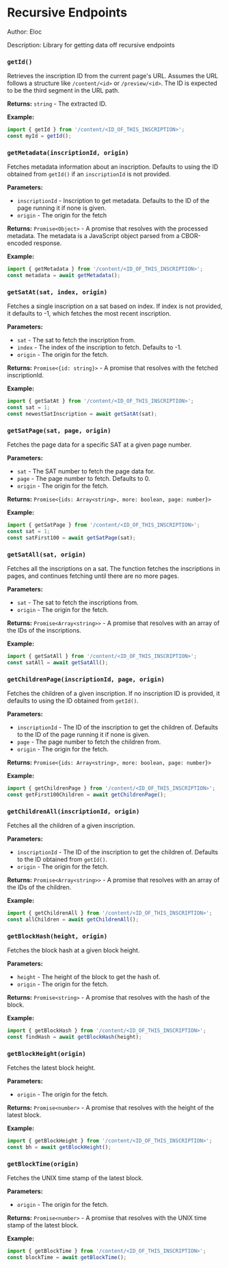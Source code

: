 # Recursive Endpoints

Author: Eloc

Description: Library for getting data off recursive endpoints

### `getId()`

Retrieves the inscription ID from the current page's URL. Assumes the URL follows a structure like `/content/<id>` or `/preview/<id>`. The ID is expected to be the third segment in the URL path.

**Returns:** `string` - The extracted ID.

**Example:**

```javascript
import { getId } from '/content/<ID_OF_THIS_INSCRIPTION>';
const myId = getId();
```

### `getMetadata(inscriptionId, origin)`

Fetches metadata information about an inscription. Defaults to using the ID obtained from `getId()` if an `inscriptionId` is not provided.

**Parameters:**

- `inscriptionId` - Inscription to get metadata. Defaults to the ID of the page running it if none is given.
- `origin` - The origin for the fetch

**Returns:** `Promise<Object>` - A promise that resolves with the processed metadata. The metadata is a JavaScript object parsed from a CBOR-encoded response.

**Example:**

```javascript
import { getMetadata } from '/content/<ID_OF_THIS_INSCRIPTION>';
const metadata = await getMetadata();
```

### `getSatAt(sat, index, origin)`

Fetches a single inscription on a sat based on index. If index is not provided, it defaults to -1, which fetches the most recent inscription.

**Parameters:**

- `sat` - The sat to fetch the inscription from.
- `index` - The index of the inscription to fetch. Defaults to -1.
- `origin` - The origin for the fetch.

**Returns:** `Promise<{id: string}>` - A promise that resolves with the fetched inscriptionId.

**Example:**

```javascript
import { getSatAt } from '/content/<ID_OF_THIS_INSCRIPTION>';
const sat = 1;
const newestSatInscription = await getSatAt(sat);
```

### `getSatPage(sat, page, origin)`

Fetches the page data for a specific SAT at a given page number.

**Parameters:**

- `sat` - The SAT number to fetch the page data for.
- `page` - The page number to fetch. Defaults to 0.
- `origin` - The origin for the fetch.

**Returns:** `Promise<{ids: Array<string>, more: boolean, page: number}>`

**Example:**

```javascript
import { getSatPage } from '/content/<ID_OF_THIS_INSCRIPTION>';
const sat = 1;
const satFirst100 = await getSatPage(sat);
```

### `getSatAll(sat, origin)`

Fetches all the inscriptions on a sat. The function fetches the inscriptions in pages, and continues fetching until there are no more pages.

**Parameters:**

- `sat` - The sat to fetch the inscriptions from.
- `origin` - The origin for the fetch.

**Returns:** `Promise<Array<string>>` - A promise that resolves with an array of the IDs of the inscriptions.

**Example:**

```javascript
import { getSatAll } from '/content/<ID_OF_THIS_INSCRIPTION>';
const satAll = await getSatAll();
```

### `getChildrenPage(inscriptionId, page, origin)`

Fetches the children of a given inscription. If no inscription ID is provided, it defaults to using the ID obtained from `getId()`.

**Parameters:**

- `inscriptionId` - The ID of the inscription to get the children of. Defaults to the ID of the page running it if none is given.
- `page` - The page number to fetch the children from.
- `origin` - The origin for the fetch.

**Returns:** `Promise<{ids: Array<string>, more: boolean, page: number}>`

**Example:**

```javascript
import { getChildrenPage } from '/content/<ID_OF_THIS_INSCRIPTION>';
const getFirst100Children = await getChildrenPage();
```

### `getChildrenAll(inscriptionId, origin)`

Fetches all the children of a given inscription.

**Parameters:**

- `inscriptionId` - The ID of the inscription to get the children of. Defaults to the ID obtained from `getId()`.
- `origin` - The origin for the fetch.

**Returns:** `Promise<Array<string>>` - A promise that resolves with an array of the IDs of the children.

**Example:**

```javascript
import { getChildrenAll } from '/content/<ID_OF_THIS_INSCRIPTION>';
const allChildren = await getChildrenAll();
```

### `getBlockHash(height, origin)`

Fetches the block hash at a given block height.

**Parameters:**

- `height` - The height of the block to get the hash of.
- `origin` - The origin for the fetch.

**Returns:** `Promise<string>` - A promise that resolves with the hash of the block.

**Example:**

```javascript
import { getBlockHash } from '/content/<ID_OF_THIS_INSCRIPTION>';
const findHash = await getBlockHash(height);
```

### `getBlockHeight(origin)`

Fetches the latest block height.

**Parameters:**

- `origin` - The origin for the fetch.

**Returns:** `Promise<number>` - A promise that resolves with the height of the latest block.

**Example:**

```javascript
import { getBlockHeight } from '/content/<ID_OF_THIS_INSCRIPTION>';
const bh = await getBlockHeight();
```

### `getBlockTime(origin)`

Fetches the UNIX time stamp of the latest block.

**Parameters:**

- `origin` - The origin for the fetch.

**Returns:** `Promise<number>` - A promise that resolves with the UNIX time stamp of the latest block.

**Example:**

```javascript
import { getBlockTime } from '/content/<ID_OF_THIS_INSCRIPTION>';
const blockTime = await getBlockTime();
```
